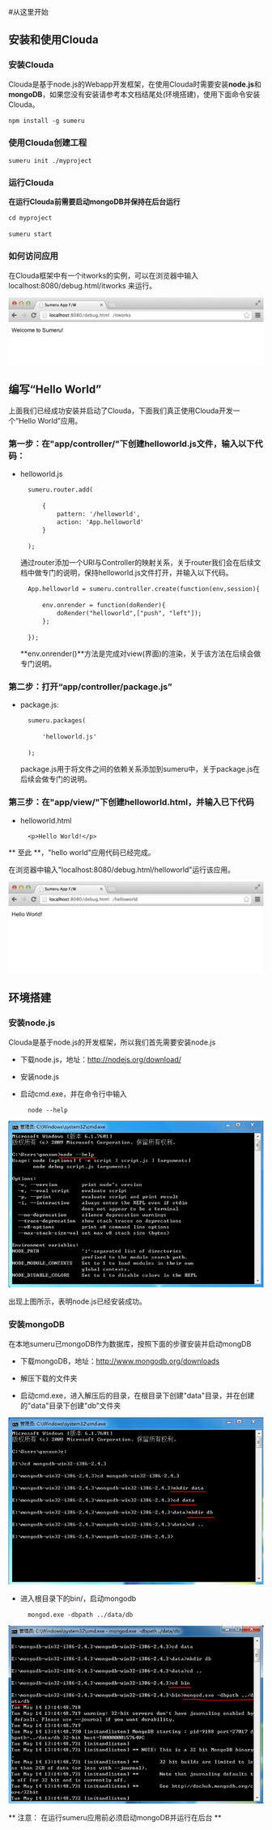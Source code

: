 
#从这里开始

## 安装和使用Clouda


### 安装Clouda

Clouda是基于node.js的Webapp开发框架，在使用Clouda时需要安装**node.js**和**mongoDB**，如果您没有安装请参考本文档结尾处(环境搭建)，使用下面命令安装Clouda。

	npm install -g sumeru
	
### 使用Clouda创建工程

	sumeru init ./myproject
	
### 运行Clouda

**在运行Clouda前需要启动mongoDB并保持在后台运行**

	cd myproject
	
	sumeru start
	
	
### 如何访问应用

在Clouda框架中有一个itworks的实例，可以在浏览器中输入 localhost:8080/debug.html/itworks 来运行。


![](../images/itworks.png)


## 编写“Hello World”


上面我们已经成功安装并启动了Clouda，下面我们真正使用Clouda开发一个“Hello World”应用。


### 第一步：在"app/controller/"下创建helloworld.js文件，输入以下代码：

* helloworld.js


		sumeru.router.add(

			{
				pattern: '/helloworld',
				action: 'App.helloworld'
			}

		);

	通过router添加一个URl与Controller的映射关系，关于router我们会在后续文档中做专门的说明，保持helloworld.js文件打开，并输入以下代码。
	
		App.helloworld = sumeru.controller.create(function(env,session){

			env.onrender = function(doRender){
				doRender("helloworld",["push", "left"]);
			};

		});	

	**env.onrender()**方法是完成对view(界面)的渲染，关于该方法在后续会做专门说明。
	
### 第二步：打开“app/controller/package.js”


* package.js:

		sumeru.packages(

			'helloworld.js'

		);

	package.js用于将文件之间的依赖关系添加到sumeru中，关于package.js在后续会做专门的说明。

	

### 第三步：在"app/view/"下创建helloworld.html，并输入已下代码

* helloworld.html

	
		<p>Hello World!</p>
		
** 至此 **，"hello world"应用代码已经完成。

在浏览器中输入"localhost:8080/debug.html/helloworld"运行该应用。

![](../images/helloworld.png)



## 环境搭建

### 安装node.js

Clouda是基于node.js的开发框架，所以我们首先需要安装node.js

* 下载node.js，地址：<http://nodejs.org/download/>

* 安装node.js

* 启动cmd.exe，并在命令行中输入

		node --help
		
![](../images/nodecommand.PNG)
	
出现上图所示，表明node.js已经安装成功。

### 安装mongoDB

在本地sumeru已mongoDB作为数据库，按照下面的步骤安装并启动mongDB

* 下载mongoDB，地址：<http://www.mongodb.org/downloads>

* 解压下载的文件夹

* 启动cmd.exe，进入解压后的目录，在根目录下创建"data"目录，并在创建的"data"目录下创建"db"文件夹

![](../images/mongodb.PNG)


* 进入根目录下的bin/，启动mongodb

		mongod.exe -dbpath ../data/db	
		

![](../images/startmongo.PNG)


** 注意： 在运行sumeru应用前必须启动mongoDB并运行在后台 **
